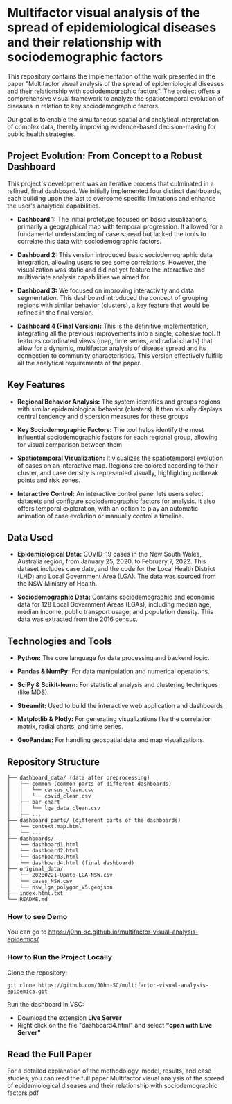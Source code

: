 # Multifactor visual analysis of the spread of epidemiological diseases and their relationship with sociodemographic factors

This repository contains the implementation of the work presented in the paper "Multifactor visual analysis of the spread of epidemiological diseases and their relationship with sociodemographic factors". The project offers a comprehensive visual framework to analyze the spatiotemporal evolution of diseases in relation to key sociodemographic factors.

Our goal is to enable the simultaneous spatial and analytical interpretation of complex data, thereby improving evidence-based decision-making for public health strategies.


## Project Evolution: From Concept to a Robust Dashboard

This project's development was an iterative process that culminated in a refined, final dashboard. We initially implemented four distinct dashboards, each building upon the last to overcome specific limitations and enhance the user's analytical capabilities.

* **Dashboard 1:** The initial prototype focused on basic visualizations, primarily a geographical map with temporal progression. It allowed for a fundamental understanding of case spread but lacked the tools to correlate this data with sociodemographic factors.

* **Dashboard 2:** This version introduced basic sociodemographic data integration, allowing users to see some correlations. However, the visualization was static and did not yet feature the interactive and multivariate analysis capabilities we aimed for.

* **Dashboard 3:** We focused on improving interactivity and data segmentation. This dashboard introduced the concept of grouping regions with similar behavior (clusters), a key feature that would be refined in the final version.

* **Dashboard 4 (Final Version):** This is the definitive implementation, integrating all the previous improvements into a single, cohesive tool. It features coordinated views (map, time series, and radial charts) that allow for a dynamic, multifactor analysis of disease spread and its connection to community characteristics. This version effectively fulfills all the analytical requirements of the paper.


## Key Features
* **Regional Behavior Analysis:** The system identifies and groups regions with similar epidemiological behavior (clusters). It then visually displays central tendency and dispersion measures for these groups

* **Key Sociodemographic Factors:** The tool helps identify the most influential sociodemographic factors for each regional group, allowing for visual comparison between them

* **Spatiotemporal Visualization:** It visualizes the spatiotemporal evolution of cases on an interactive map. Regions are colored according to their cluster, and case density is represented visually, highlighting outbreak points and risk zones.

* **Interactive Control:** An interactive control panel lets users select datasets and configure sociodemographic factors for analysis. It also offers temporal exploration, with an option to play an automatic animation of case evolution or manually control a timeline.


## Data Used

* **Epidemiological Data:** COVID-19 cases in the New South Wales, Australia region, from January 25, 2020, to February 7, 2022. This dataset includes case date, and the code for the Local Health District (LHD) and Local Government Area (LGA). The data was sourced from the NSW Ministry of Health.

* **Sociodemographic Data:** Contains sociodemographic and economic data for 128 Local Government Areas (LGAs), including median age, median income, public transport usage, and population density. This data was extracted from the 2016 census.


## Technologies and Tools
* **Python:** The core language for data processing and backend logic.

* **Pandas & NumPy:** For data manipulation and numerical operations.

* **SciPy & Scikit-learn:** For statistical analysis and clustering techniques (like MDS).

* **Streamlit:** Used to build the interactive web application and dashboards.

* **Matplotlib & Plotly:** For generating visualizations like the correlation matrix, radial charts, and time series.

* **GeoPandas:** For handling geospatial data and map visualizations.

## Repository Structure

```
├── dashboard_data/ (data after preprocessing)
│   ├── common (common parts of different dashboards)
│   │   └── census_clean.csv
│   │   └── covid_clean.csv
│   ├── bar_chart
│   │   └── lga_data_clean.csv
│   ├── ...
├── dashboard_parts/ (different parts of the dashboards)
│   └── context.map.html
│   └── ...
├── dashboards/
│   └── dashboard1.html
│   └── dashboard2.html
│   └── dashboard3.html
│   └── dashboard4.html (final dashboard)
├── original_data/
│   └── 20200221-Upate-LGA-NSW.csv
│   └── cases_NSW.csv
│   └── nsw_lga_polygon_V5.geojson
├── index.html.txt
└── README.md

```

### How to see Demo

You can go to https://j0hn-sc.github.io/multifactor-visual-analysis-epidemics/

### How to Run the Project Locally

Clone the repository:
```
git clone https://github.com/J0hn-SC/multifactor-visual-analysis-epidemics.git
```

Run the dashboard in VSC:
* Download the extension **Live Server**
* Right click on the file "dashboard4.html" and select **"open with Live Server"**


## Read the Full Paper
For a detailed explanation of the methodology, model, results, and case studies, you can read the full paper
Multifactor visual analysis of the spread of epidemiological diseases and their relationship with sociodemographic factors.pdf

